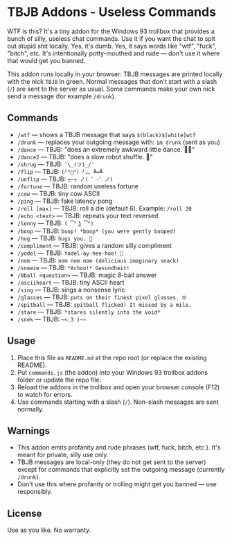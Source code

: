# TBJB Addons - Useless Commands

WTF is this? It's a tiny addon for the Windows 93 trollbox that provides a bunch of silly, useless chat commands. Use it if you want the chat to spit out stupid shit locally. Yes, it's dumb. Yes, it says words like "wtf", "fuck", "bitch", etc. It's intentionally potty-mouthed and rude — don't use it where that would get you banned.

This addon runs locally in your browser: TBJB messages are printed locally with the nick `TBJB` in green. Normal messages that don't start with a slash (`/`) are sent to the server as usual. Some commands make your own nick send a message (for example `/drunk`).

Commands
--------

- `/wtf` — shows a TBJB message that says `$(black)$[white]wtf`
- `/drunk` — replaces your outgoing message with: `im drunk` (sent as you)
- `/dance` — TBJB: "does an extremely awkward little dance. 💃🕺"
- `/dance2` — TBJB: "does a slow robot shuffle. 🤖"
- `/shrug` — TBJB: `¯\_(ツ)_/¯`
- `/flip` — TBJB: `(╯°□°）╯︵ ┻━┻`
- `/unflip` — TBJB: `┬─┬ ノ( ゜-゜ノ)`
- `/fortune` — TBJB: random useless fortune
- `/cow` — TBJB: tiny cow ASCII
- `/ping` — TBJB: fake latency pong
- `/roll [max]` — TBJB: roll a die (default 6). Example: `/roll 20`
- `/echo <text>` — TBJB: repeats your text reversed
- `/lenny` — TBJB: `( ͡° ͜ʖ ͡°)`
- `/boop` — TBJB: `boop! *boop* (you were gently booped)`
- `/hug` — TBJB: `hugs you. 🤗`
- `/compliment` — TBJB: gives a random silly compliment
- `/yodel` — TBJB: `Yodel-ay-hee-hoo! 🎵`
- `/nom` — TBJB: `nom nom nom (delicious imaginary snack)`
- `/sneeze` — TBJB: `*Achoo!* Gesundheit!`
- `/8ball <question>` — TBJB: magic 8-ball answer
- `/asciiheart` — TBJB: tiny ASCII heart
- `/sing` — TBJB: sings a nonsense lyric
- `/glasses` — TBJB: `puts on their finest pixel glasses. 🤓`
- `/spitball` — TBJB: `spitball flicked! It missed by a mile.`
- `/stare` — TBJB: `*stares silently into the void*`
- `/snek` — TBJB: `~<:3 )~~`

Usage
-----

1. Place this file as `README.md` at the repo root (or replace the existing README).
2. Put `commands.js` (the addon) into your Windows 93 trollbox addons folder or update the repo file.
3. Reload the addons in the trollbox and open your browser console (F12) to watch for errors.
4. Use commands starting with a slash (`/`). Non-slash messages are sent normally.

Warnings
--------

- This addon emits profanity and rude phrases (wtf, fuck, bitch, etc.). It's meant for private, silly use only.
- TBJB messages are local-only (they do not get sent to the server) except for commands that explicitly set the outgoing message (currently `/drunk`).
- Don't use this where profanity or trolling might get you banned — use responsibly.

License
-------

Use as you like. No warranty.
